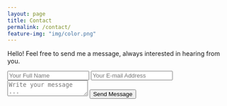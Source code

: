 ```yaml
---
layout: page
title: Contact
permalink: /contact/
feature-img: "img/color.png"
---
```


Hello! Feel free to send me a message, always interested in hearing from you.

<form action="https://getsimpleform.com/messages?form_api_token=e587d6ebef7e2d7bc43055b638946fff" method="post">
  <!-- the redirect_to is optional, the form will redirect to the referrer on submission -->
  <input type='hidden' name='redirect_to' value='http://KurtN91.github.io/portfolio-iro/thank-you/' />
  <input type='text' name='name' placeholder='Your Full Name' />
  <input type='email' name='email' placeholder='Your E-mail Address' />
  <textarea name='message' placeholder='Write your message ...'></textarea>
  <input type='submit' value='Send Message' />
</form>